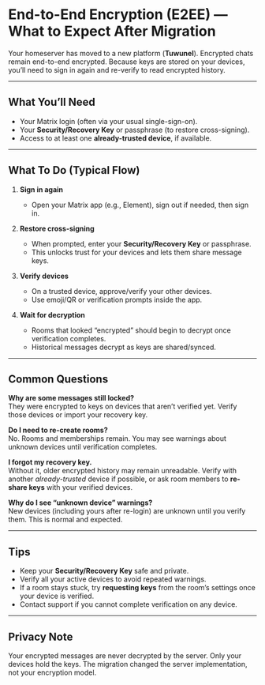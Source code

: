 # End-to-End Encryption (E2EE) — What to Expect After Migration

Your homeserver has moved to a new platform (**Tuwunel**). Encrypted chats remain end-to-end encrypted. Because keys are stored on your devices, you’ll need to sign in again and re-verify to read encrypted history.

---

## What You’ll Need

- Your Matrix login (often via your usual single-sign-on).
- Your **Security/Recovery Key** or passphrase (to restore cross-signing).
- Access to at least one **already-trusted device**, if available.

---

## What To Do (Typical Flow)

1. **Sign in again**
   - Open your Matrix app (e.g., Element), sign out if needed, then sign in.

2. **Restore cross-signing**
   - When prompted, enter your **Security/Recovery Key** or passphrase.
   - This unlocks trust for your devices and lets them share message keys.

3. **Verify devices**
   - On a trusted device, approve/verify your other devices.
   - Use emoji/QR or verification prompts inside the app.

4. **Wait for decryption**
   - Rooms that looked “encrypted” should begin to decrypt once verification completes.
   - Historical messages decrypt as keys are shared/synced.

---

## Common Questions

**Why are some messages still locked?**  
They were encrypted to keys on devices that aren’t verified yet. Verify those devices or import your recovery key.

**Do I need to re-create rooms?**  
No. Rooms and memberships remain. You may see warnings about unknown devices until verification completes.

**I forgot my recovery key.**  
Without it, older encrypted history may remain unreadable. Verify with another *already-trusted* device if possible, or ask room members to **re-share keys** with your verified devices.

**Why do I see “unknown device” warnings?**  
New devices (including yours after re-login) are unknown until you verify them. This is normal and expected.

---

## Tips

- Keep your **Security/Recovery Key** safe and private.
- Verify all your active devices to avoid repeated warnings.
- If a room stays stuck, try **requesting keys** from the room’s settings once your device is verified.
- Contact support if you cannot complete verification on any device.

---

## Privacy Note

Your encrypted messages are never decrypted by the server. Only your devices hold the keys. The migration changed the server implementation, not your encryption model.

